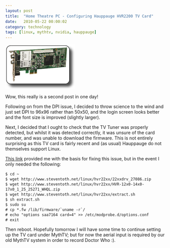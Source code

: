 ```yaml
---
layout: post
title:  "Home Theatre PC - Configuring Hauppauge HVR2200 TV Card"
date:   2010-05-22 00:00:02
category: technology
tags: [linux, mythtv, nvidia, hauppauge]
---
```


<img src="/assets/hvr2200_board_s_200.jpg" class="image-right" alt="Hauppauge HVR2200">

Wow, this really is a second post in one day!

Following on from the DPI issue, I decided to throw science to the wind and just set DPI to 96x96 rather than 50x50, and the login screen looks better and the font size is improved (slightly larger).

<!--more-->

Next, I decided that I ought to check that the TV Tuner was properly detected, but whilst it was detected correctly, it was unsure of the card number, and was unable to download the firmware.  This is not entirely surprising as this TV card is fairly recent and (as usual) Hauppauge do not themselves support Linux.

[This link](http://ubuntuforums.org/showpost.php?p=9219191&postcount=212) provided me with the basis for fixing this issue, but in the event I only needed the following:

    $ cd ~
    $ wget http://www.steventoth.net/linux/hvr22xx/22xxdrv_27086.zip
    $ wget http://www.steventoth.net/linux/hvr22xx/HVR-12x0-14x0-17x0_1_25_25271_WHQL.zip
    $ wget http://www.steventoth.net/linux/hvr22xx/extract.sh
    $ sh extract.sh
    $ sudo su
    # cp *.fw /lib/firmware/`uname -r`/
    # echo "options saa7164 card=4" >> /etc/modprobe.d/options.conf
    # exit

Then reboot.  Hopefully tomorrow I will have some time to continue setting up the TV card under MythTV; but for now the aerial input is required by our old MythTV system in order to record Doctor Who :).

